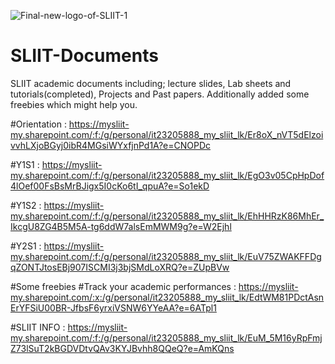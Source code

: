 
![Final-new-logo-of-SLIIT-1](https://github.com/user-attachments/assets/9458475d-e293-4805-b9d1-59322c2377d7)

# SLIIT-Documents
SLIIT academic documents including; lecture slides, Lab sheets and tutorials(completed), Projects and Past papers. Additionally added some freebies which might help you.

#Orientation : https://mysliit-my.sharepoint.com/:f:/g/personal/it23205888_my_sliit_lk/Er8oX_nVT5dElzoivvhLXjoBGyj0ibR4MGsiWYxfjnPd1A?e=CNOPDc

#Y1S1 : https://mysliit-my.sharepoint.com/:f:/g/personal/it23205888_my_sliit_lk/EgO3v05CpHpDof4lOef00FsBsMrBJigx5I0cKo6tI_qpuA?e=So1ekD

#Y1S2 : https://mysliit-my.sharepoint.com/:f:/g/personal/it23205888_my_sliit_lk/EhHHRzK86MhEr_IkcgU8ZG4B5M5A-tg6ddW7alsEmMWM9g?e=W2Ejhl

#Y2S1 : https://mysliit-my.sharepoint.com/:f:/g/personal/it23205888_my_sliit_lk/EuV75ZWAKFFDgqZONTJtosEBj907ISCMI3j3bjSMdLoXRQ?e=ZUpBVw


#Some freebies
#Track your academic performances : https://mysliit-my.sharepoint.com/:x:/g/personal/it23205888_my_sliit_lk/EdtWM81PDctAsnErYFSiU00BR-JfbsF6yrxiVSNW6YYeAA?e=6ATpl1

#SLIIT INFO : https://mysliit-my.sharepoint.com/:f:/g/personal/it23205888_my_sliit_lk/EuM_5M16yRpFmjZ73lSuT2kBGDVDtvQAv3KYJBvhh8QQeQ?e=AmKQns

